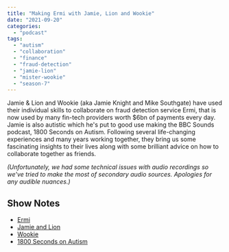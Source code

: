 ```yaml
---
title: "Making Ermi with Jamie, Lion and Wookie"
date: "2021-09-20"
categories: 
  - "podcast"
tags: 
  - "autism"
  - "collaboration"
  - "finance"
  - "fraud-detection"
  - "jamie-lion"
  - "mister-wookie"
  - "season-7"
---
```


Jamie & Lion and Wookie (aka Jamie Knight and Mike Southgate) have used their individual skills to collaborate on fraud detection service Ermi, that is now used by many fin-tech providers worth $6bn of payments every day. Jamie is also autistic which he's put to good use making the BBC Sounds podcast, 1800 Seconds on Autism. Following several life-changing experiences and many years working together, they bring us some fascinating insights to their lives along with some brilliant advice on how to collaborate together as friends.

_(Unfortunately, we had some technical issues with audio recordings so we've tried to make the most of secondary audio sources. Apologies for any audible nuances.)_

## Show Notes

- [Ermi](https://ermi.launchaco.com)
- [Jamie and Lion](https://twitter.com/JamieKnight)
- [Wookie](https://twitter.com/MisterWookie)
- [1800 Seconds on Autism](https://www.bbc.co.uk/programmes/p06sdq0x/episodes/downloads)
